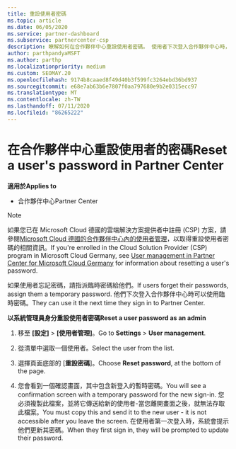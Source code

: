 ```yaml
---
title: 重設使用者密碼
ms.topic: article
ms.date: 06/05/2020
ms.service: partner-dashboard
ms.subservice: partnercenter-csp
description: 瞭解如何在合作夥伴中心重設使用者密碼。 使用者下次登入合作夥伴中心時，將會收到暫時的密碼。
author: parthpandyaMSFT
ms.author: parthp
ms.localizationpriority: medium
ms.custom: SEOMAY.20
ms.openlocfilehash: 9174b8caaed8f49d40b3f599fc3264ebd36bd937
ms.sourcegitcommit: e68e7ab63b6e7807f0aa797680e9b2e0315ecc97
ms.translationtype: MT
ms.contentlocale: zh-TW
ms.lasthandoff: 07/11/2020
ms.locfileid: "86265222"
---
```

# <a name="reset-a-users-password-in-partner-center"></a><span data-ttu-id="a0456-104">在合作夥伴中心重設使用者的密碼</span><span class="sxs-lookup"><span data-stu-id="a0456-104">Reset a user's password in Partner Center</span></span>

<span data-ttu-id="a0456-105">**適用於**</span><span class="sxs-lookup"><span data-stu-id="a0456-105">**Applies to**</span></span>

- <span data-ttu-id="a0456-106">合作夥伴中心</span><span class="sxs-lookup"><span data-stu-id="a0456-106">Partner Center</span></span>

> [!NOTE]  
> <span data-ttu-id="a0456-107">如果您已在 Microsoft Cloud 德國的雲端解決方案提供者中註冊 (CSP) 方案，請參閱[Microsoft Cloud 德國的合作夥伴中心內的使用者管理](user-management-in-partner-center-for-microsoft-cloud-germany.md)，以取得重設使用者密碼的相關資訊。</span><span class="sxs-lookup"><span data-stu-id="a0456-107">If you're enrolled in the Cloud Solution Provider (CSP) program in Microsoft Cloud Germany, see [User management in Partner Center for Microsoft Cloud Germany](user-management-in-partner-center-for-microsoft-cloud-germany.md) for information about resetting a user's password.</span></span>

<span data-ttu-id="a0456-108">如果使用者忘記密碼，請指派臨時密碼給他們。</span><span class="sxs-lookup"><span data-stu-id="a0456-108">If users forget their passwords, assign them a temporary password.</span></span> <span data-ttu-id="a0456-109">他們下次登入合作夥伴中心時可以使用臨時密碼。</span><span class="sxs-lookup"><span data-stu-id="a0456-109">They can use it the next time they sign in to Partner Center.</span></span>

<span data-ttu-id="a0456-110">**以系統管理員身分重設使用者密碼**</span><span class="sxs-lookup"><span data-stu-id="a0456-110">**Reset a user password as an admin**</span></span>

1. <span data-ttu-id="a0456-111">移至 **\[設定\]** &gt; **\[使用者管理\]**。</span><span class="sxs-lookup"><span data-stu-id="a0456-111">Go to **Settings** &gt; **User management**.</span></span>

2. <span data-ttu-id="a0456-112">從清單中選取一個使用者。</span><span class="sxs-lookup"><span data-stu-id="a0456-112">Select the user from the list.</span></span>

3. <span data-ttu-id="a0456-113">選擇頁面底部的 [**重設密碼**]。</span><span class="sxs-lookup"><span data-stu-id="a0456-113">Choose **Reset password**, at the bottom of the page.</span></span>

4. <span data-ttu-id="a0456-114">您會看到一個確認畫面，其中包含新登入的暫時密碼。</span><span class="sxs-lookup"><span data-stu-id="a0456-114">You will see a confirmation screen with a temporary password for the new sign-in.</span></span> <span data-ttu-id="a0456-115">您必須複製此檔案，並將它傳送給新的使用者-當您離開畫面之後，就無法存取此檔案。</span><span class="sxs-lookup"><span data-stu-id="a0456-115">You must copy this and send it to the new user - it is not accessible after you leave the screen.</span></span> <span data-ttu-id="a0456-116">在使用者第一次登入時，系統會提示他們更新其密碼。</span><span class="sxs-lookup"><span data-stu-id="a0456-116">When they first sign in, they will be prompted to update their password.</span></span>

